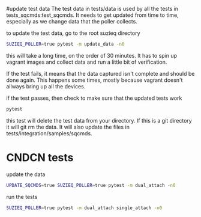 
#update test data
The test data in tests/data is used by all the tests in tests_sqcmds:test_sqcmds.
It needs to get updated from time to time, especially as we change
data that the poller collects.

to update the test data, go to the root suzieq directory

```bash
SUZIEQ_POLLER=true pytest -m update_data -n0
```
this will take a long time, on the order of 30 minutes. It has to spin
up vagrant images and collect data and run a little bit of verification.

If the test fails, it means that the data captured isn't complete and should be 
done again. This happens some times, mostly because vagrant doesn't allways
bring up all the devices.

if the test passes, then check to make sure that the updated tests work
```bash
pytest
```

this test will delete the test data from your directory. If this is a git
directory it will git rm the data. It will also update the files in 
tests/integration/samples/sqcmds.


# CNDCN tests

update the data
```bash
UPDATE_SQCMDS=true SUZIEQ_POLLER=true pytest -m dual_attach -n0
```


run the tests
```bash
SUZIEQ_POLLER=true pytest -m dual_attach single_attach -n0
```


